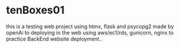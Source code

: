 # tenBoxes01
this is a testing web project using htmx, flask and psycopg2 made by openAi to deploying in the web using aws/ec1/rds, gunicorn, nginx to practice BackEnd website deployment..

